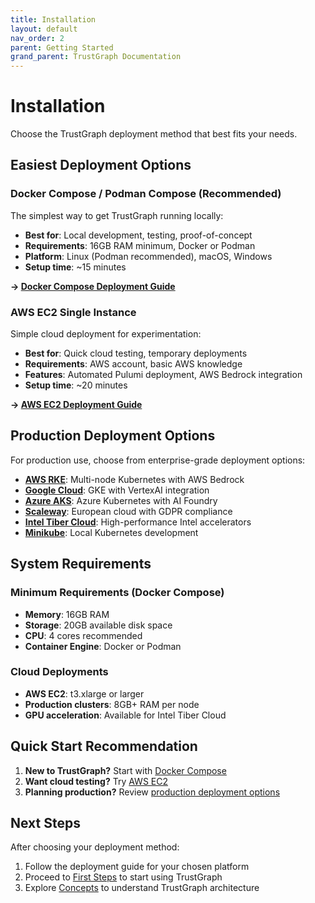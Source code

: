 ```yaml
---
title: Installation
layout: default
nav_order: 2
parent: Getting Started
grand_parent: TrustGraph Documentation
---
```


# Installation

Choose the TrustGraph deployment method that best fits your needs.

## Easiest Deployment Options

### Docker Compose / Podman Compose (Recommended)

The simplest way to get TrustGraph running locally:

- **Best for**: Local development, testing, proof-of-concept
- **Requirements**: 16GB RAM minimum, Docker or Podman
- **Platform**: Linux (Podman recommended), macOS, Windows
- **Setup time**: ~15 minutes

**→ [Docker Compose Deployment Guide](../deployment/docker-compose.md)**

### AWS EC2 Single Instance

Simple cloud deployment for experimentation:

- **Best for**: Quick cloud testing, temporary deployments
- **Requirements**: AWS account, basic AWS knowledge
- **Features**: Automated Pulumi deployment, AWS Bedrock integration
- **Setup time**: ~20 minutes

**→ [AWS EC2 Deployment Guide](../deployment/aws-ec2.md)**

## Production Deployment Options

For production use, choose from enterprise-grade deployment options:

- **[AWS RKE](../deployment/aws.md)**: Multi-node Kubernetes with AWS Bedrock
- **[Google Cloud](../deployment/gcp.md)**: GKE with VertexAI integration
- **[Azure AKS](../deployment/azure.md)**: Azure Kubernetes with AI Foundry
- **[Scaleway](../deployment/scaleway.md)**: European cloud with GDPR compliance
- **[Intel Tiber Cloud](../deployment/intel.md)**: High-performance Intel accelerators
- **[Minikube](../deployment/minikube.md)**: Local Kubernetes development

## System Requirements

### Minimum Requirements (Docker Compose)
- **Memory**: 16GB RAM
- **Storage**: 20GB available disk space
- **CPU**: 4 cores recommended
- **Container Engine**: Docker or Podman

### Cloud Deployments
- **AWS EC2**: t3.xlarge or larger
- **Production clusters**: 8GB+ RAM per node
- **GPU acceleration**: Available for Intel Tiber Cloud

## Quick Start Recommendation

1. **New to TrustGraph?** Start with [Docker Compose](../deployment/docker-compose.md)
2. **Want cloud testing?** Try [AWS EC2](../deployment/aws-ec2.md)
3. **Planning production?** Review [production deployment options](../deployment/)

## Next Steps

After choosing your deployment method:
1. Follow the deployment guide for your chosen platform
2. Proceed to [First Steps](first-steps.md) to start using TrustGraph
3. Explore [Concepts](concepts.md) to understand TrustGraph architecture
